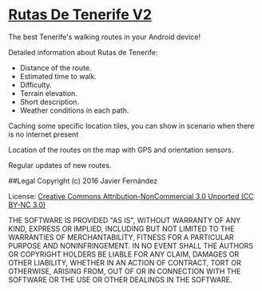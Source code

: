 # [Rutas De Tenerife V2](https://play.google.com/store/apps/details?id=com.rutas.java)

The best Tenerife's walking routes in your Android device!

Detailed information about Rutas de Tenerife:
- Distance of the route.
- Estimated time to walk.
- Difficulty.
- Terrain elevation.
- Short description.
- Weather conditions in each path.

Caching some specific location tiles, you can show in scenario when there is no internet present

Location of the routes on the map with GPS and orientation sensors.

Regular updates of new routes.


##Legal
Copyright (c) 2016 Javier Fernández

License:
[Creative Commons Attribution-NonCommercial 3.0 Unported (CC BY-NC 3.0)](https://creativecommons.org/licenses/by-nc/3.0/)

THE SOFTWARE IS PROVIDED "AS IS", WITHOUT WARRANTY OF ANY KIND, EXPRESS OR IMPLIED, INCLUDING BUT NOT LIMITED TO THE WARRANTIES OF MERCHANTABILITY, FITNESS FOR A PARTICULAR PURPOSE AND NONINFRINGEMENT. IN NO EVENT SHALL THE AUTHORS OR COPYRIGHT HOLDERS BE LIABLE FOR ANY CLAIM, DAMAGES OR OTHER LIABILITY, WHETHER IN AN ACTION OF CONTRACT, TORT OR OTHERWISE, ARISING FROM, OUT OF OR IN CONNECTION WITH THE SOFTWARE OR THE USE OR OTHER DEALINGS IN THE SOFTWARE.
